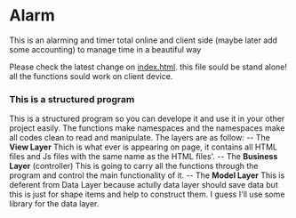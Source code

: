 # Alarm
This is an alarming and timer total online and client side (maybe later add some accounting) to manage time in a beautiful way

Please check the latest change on [index.html](https://htmlpreview.github.io/?https://github.com/easa/Alarm/blob/master/index.html). this file sould be stand alone! all the functions sould work on client device.


### This is a structured program
This is a structured program so you can develope it and use it in your other project easily.
The functions make namespaces and the namespaces make all codes clean to read and manipulate.
The layers are as follow:
-- The **View Layer**
Thich is what ever is appearing on page, it contains all HTML files and Js files with the same name as the HTML files'.
-- The **Business Layer** (controller)
This is going to carry all the functions through the program and control the main functionality of it.
-- The **Model Layer** 
This is deferent from Data Layer because actully data layer should save data but this is just for shape items and help to construct them. I guess I'll use some library for the data layer.